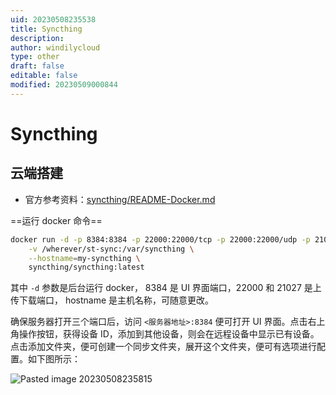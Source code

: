 ```yaml
---
uid: 20230508235538
title: Syncthing
description: 
author: windilycloud
type: other
draft: false
editable: false
modified: 20230509000844
---
```


# Syncthing

## 云端搭建

- 官方参考资料：[syncthing/README-Docker.md](https://github.com/syncthing/syncthing/blob/main/README-Docker.md)

==运行 docker 命令==

```bash
docker run -d -p 8384:8384 -p 22000:22000/tcp -p 22000:22000/udp -p 21027:21027/udp \
    -v /wherever/st-sync:/var/syncthing \
    --hostname=my-syncthing \
    syncthing/syncthing:latest
```

其中 `-d` 参数是后台运行 docker， 8384 是 UI 界面端口，22000 和 21027 是上传下载端口， hostname 是主机名称，可随意更改。

确保服务器打开三个端口后，访问 `<服务器地址>:8384` 便可打开 UI 界面。点击右上角操作按钮，获得设备 ID，添加到其他设备，则会在远程设备中显示已有设备。点击添加文件夹，便可创建一个同步文件夹，展开这个文件夹，便可有选项进行配置。如下图所示：

![Pasted image 20230508235815](https://cdn.pkmer.cn/images/Pasted%20image%2020230508235815.png)
